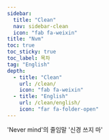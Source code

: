```yaml
---
sidebar:
  title: "Clean"
  nav: sidebar-clean
  icon: "fab fa-weixin"
title: "Nvm"
toc: true
toc_sticky: true
toc_label: 목차
tag: "English"
depth:
  - title: "Clean"
    url: /clean/
    icon: "fab fa-weixin"
  - title: "English"
    url: /clean/english/
    icon: "far fa-folder-open"
---
```

'Never mind'의 줄임말 '신경 쓰지 마'
